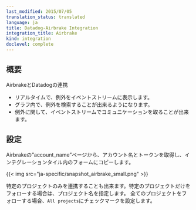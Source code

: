 ```yaml
---
last_modified: 2015/07/05
translation_status: translated
language: ja
title: Datadog-Airbrake Integration
integration_title: Airbrake
kind: integration
doclevel: complete
---
```

<!-- <div id="int-overview">
<h2>Overview</h2>
<p>Connect Airbrake to Datadog to:</p>
<ul>
  <li>See exceptions in the stream, in real time</li>
  <li>Search for exceptions in your graphs</li>
  <li>Discuss exceptions with your team</li>
</ul>
</div> -->

## 概要

AirbrakeとDatadogの連携

* リアルタイムで、例外をイベントストリームに表示します。
* グラフ内で、例外を検索することが出来るようになります。
* 例外に関して、イベントストリームでコミュニケーションを取ることが出来ます。


<!-- <div id="int-configuration">
<h2>Configuration</h2>

<p>Go to your Airbrake account page and copy your Account Name and Token into the form below.<br />
You can either choose to follow all projects or specify a project name to follow.<br />
If "All projects" box is ticked and a project name is specified, all projects will be followed.</p>
</div> -->

## 設定

Airbrakeの”account_name”ページから、アカウント名とトークンを取得し、インテグレーションタイル内のフォームにコピーします。

{{< img src="ja-specific/snapshot_airbrake_small.png" >}}

特定のプロジェクトのみを連携することも出来ます。特定のプロジェクトだけをフォローする場合は、プロジェクト名を指定します。
全てのプロジェクトをフォローする場合、`All projects`にチェックマークを設定します。
